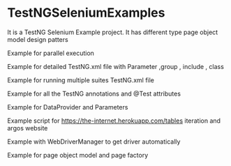 # TestNGSeleniumExamples

It is a TestNG Selenium Example project. It has different type page object model design patters 

Example for parallel execution

Example for detailed TestNG.xml file with Parameter ,group , include , class

Example for running multiple suites TestNG.xml file

Example for all the TestNG annotations and @Test attributes

Example for DataProvider and Parameters

Example script for https://the-internet.herokuapp.com/tables iteration and argos website

Example with WebDriverManager to get driver automatically

Example for page object model and page factory
